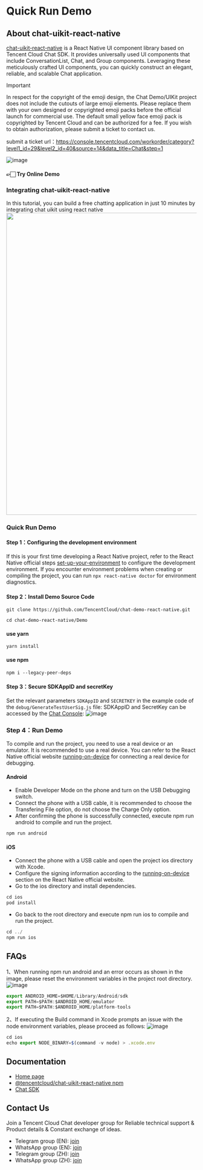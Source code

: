 # Quick Run Demo

## About chat-uikit-react-native

[chat-uikit-react-native](https://www.npmjs.com/package/@tencentcloud/chat-uikit-react-native) is a React Native UI component library based on Tencent Cloud Chat SDK. It provides universally used UI components that include ConversationList, Chat, and Group components. Leveraging these meticulously crafted UI components, you can quickly construct an elegant, reliable, and scalable Chat application.

> [!IMPORTANT]
> In respect for the copyright of the emoji design, the Chat Demo/UIKit project does not include the cutouts of large emoji elements. Please replace them with your own designed or copyrighted emoji packs before the official launch for commercial use. The default small yellow face emoji pack is copyrighted by Tencent Cloud and can be authorized for a fee. If you wish to obtain authorization, please submit a ticket to contact us.
> 
> submit a ticket url：https://console.tencentcloud.com/workorder/category?level1_id=29&level2_id=40&source=14&data_title=Chat&step=1

![image](https://cloudcache.intl.tencent-cloud.com/cms/backend-cms/314a8601a26911efa0b3525400bdab9d.png)

#### 👉🏻 Try Online Demo

### Integrating chat-uikit-react-native
In this tutorial, you can build a free chatting application in just 10 minutes by integrating chat uikit using react native
[<img src="https://web.sdk.qcloud.com/im/assets/images/build_react_native_chat.png" width="800"/>](https://www.youtube.com/watch?v=A76yF_7ReQE)

### Quick Run Demo

#### Step 1：Configuring the development environment
If this is your first time developing a React Native project, refer to the React Native official steps [set-up-your-environment](https://reactnative.dev/docs/0.75/set-up-your-environment) to configure the development environment.
If you encounter environment problems when creating or compiling the project, you can run `npx react-native doctor` for environment diagnostics.

#### Step 2：Install Demo Source Code

```shell
git clone https://github.com/TencentCloud/chat-demo-react-native.git
```

```shell
cd chat-demo-react-native/Demo
```
#### use yarn
```shell
yarn install
```

#### use npm
```shell
npm i --legacy-peer-deps
```

#### Step 3：Secure SDKAppID and secretKey
Set the relevant parameters `SDKAppID` and `SECRETKEY` in the example code of the `debug/GenerateTestUserSig.js` file:
SDKAppID and SecretKey can be accessed by the [Chat Console](https://console.trtc.io/app):
![image](https://github.com/TencentCloud/chat-uikit-react/assets/57951148/09c7c16b-5ff8-4b2d-bb1b-b0bf72a754ed)


### Step 4：Run Demo
To compile and run the project, you need to use a real device or an emulator. It is recommended to use a real device. You can refer to the React Native official website [running-on-device](https://reactnative.dev/docs/running-on-device) for connecting a real device for debugging.

#### Android
- Enable Developer Mode on the phone and turn on the USB Debugging switch.
- Connect the phone with a USB cable, it is recommended to choose the Transfering File option, do not choose the Charge Only option.
- After confirming the phone is successfully connected, execute npm run android to compile and run the project.

```javascript
npm run android
```

#### iOS
- Connect the phone with a USB cable and open the project ios directory with Xcode.
- Configure the signing information according to the [running-on-device](https://reactnative.dev/docs/running-on-device?platform=ios) section on the React Native official website.
- Go to the ios directory and install dependencies.

```javascript
cd ios
pod install
```
- Go back to the root directory and execute npm run ios to compile and run the project.

```javascript
cd ../
npm run ios
```

## FAQs
1、When running npm run android and an error occurs as shown in the image, please reset the environment variables in the project root directory.
![image](https://cloudcache.intl.tencent-cloud.com/cms/backend-cms/7eeeed1065a711efb66652540055f650.png)
```javascript
export ANDROID_HOME=$HOME/Library/Android/sdk
export PATH=$PATH:$ANDROID_HOME/emulator
export PATH=$PATH:$ANDROID_HOME/platform-tools
```

2、If executing the Build command in Xcode prompts an issue with the node environment variables, please proceed as follows:
![image](https://cloudcache.intl.tencent-cloud.com/cms/backend-cms/65fcdae165ab11efb66652540055f650.png)
```javascript
cd ios
echo export NODE_BINARY=$(command -v node) > .xcode.env
```

## Documentation
- [Home page](https://trtc.io/document/66036?platform=react%20native&product=chat&menulabel=uikit)
- [@tencentcloud/chat-uikit-react-native npm](https://www.npmjs.com/package/@tencentcloud/chat-uikit-react-native)
- [Chat SDK](https://trtc.io/document/34309?platform=web&product=chat)


## Contact Us
Join a Tencent Cloud Chat developer group for Reliable technical support & Product details & Constant exchange of ideas.
- Telegram group (EN): [join](https://t.me/+1doS9AUBmndhNGNl)
- WhatsApp group (EN): [join](https://chat.whatsapp.com/Gfbxk7rQBqc8Rz4pzzP27A)
- Telegram group (ZH): [join](https://t.me/tencent_imsdk)
- WhatsApp group (ZH): [join](https://chat.whatsapp.com/IVa11ZkVmKTEwSWsAzSyik)
